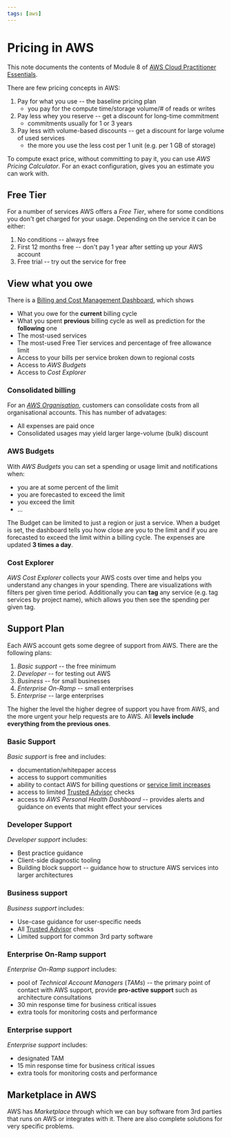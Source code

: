 ```yaml
---
tags: [aws]
---
```


# Pricing in AWS

This note documents the contents of Module 8 of [AWS Cloud Practitioner
Essentials](./sources/aws_cloud_practitioner.md).

There are few pricing concepts in AWS:

1. Pay for what you use -- the baseline pricing plan
    - you pay for the compute time/storage volume/# of reads or writes
2. Pay less whey you reserve -- get a discount for long-time commitment
    - commitments usually for 1 or 3 years
3. Pay less with volume-based discounts -- get a discount for large volume of
   used services
    - the more you use the less cost per 1 unit (e.g. per 1 GB of storage)


To compute exact price, without committing to pay it, you can use *AWS Pricing
Calculator*. For an exact configuration, gives you an estimate you can work
with.

## Free Tier

For a number of services AWS offers a *Free Tier*, where for some conditions you
don't get charged for your usage. Depending on the service it can be either:

1. No conditions -- always free
2. First 12 months free -- don't pay 1 year after setting up your AWS account
3. Free trial -- try out the service for free

## View what you owe

There is a [Billing and Cost Management
Dashboard](https://docs.aws.amazon.com/awsaccountbilling/latest/aboutv2/billing-what-is.html),
which shows

- What you owe for the **current** billing cycle
- What you spent **previous** billing cycle as well as prediction for the
  **following** one
- The most-used services
- The most-used Free Tier services and percentage of free allowance limit
- Access to your bills per service broken down to regional costs
- Access to *AWS Budgets*
- Access to *Cost Explorer*

### Consolidated billing

For an [*AWS Organisation*](./aws_security.md), customers can consolidate costs
from all organisational accounts. This has number of advatages:

- All expenses are paid once
- Consolidated usages may yield larger large-volume (bulk) discount

### AWS Budgets

With *AWS Budgets* you can set a spending or usage limit and notifications when:

- you are at some percent of the limit
- you are forecasted to exceed the limit
- you exceed the limit
- ...

The Budget can be limited to just a region or just a service. When a budget is
set, the dashboard tells you how close are you to the limit and if you are
forecasted to exceed the limit within a billing cycle. The expenses are updated
**3 times a day**.

### Cost Explorer

*AWS Cost Explorer* collects your AWS costs over time and helps you understand
any changes in your spending. There are visualizations with filters per given
time period. Additionally you can **tag** any service (e.g. tag services by
project name), which allows you then see the spending per given tag.

## Support Plan

Each AWS account gets some degree of support from AWS. There are the following
plans:

1. *Basic support* -- the free minimum
2. *Developer* -- for testing out AWS
3. *Business* -- for small businesses
4. *Enterprise On-Ramp* -- small enterprises
5. *Enterprise* -- large enterprises

The higher the level the higher degree of support you have from AWS, and the
more urgent your help requests are to AWS. All **levels include everything from
the previous ones**.

### Basic Support

*Basic support* is free and includes:

- documentation/whitepaper access
- access to support communities
- ability to contact AWS for billing questions or [service limit
  increases](./aws_analytics_and_monitoring.md)
- access to limited [Trusted Advisor](./aws_analytics_and_monitoring.md) checks
- access to *AWS Personal Health Dashboard* -- provides alerts and guidance on
  events that might effect your services

### Developer Support

*Developer support* includes:

- Best practice guidance
- Client-side diagnostic tooling
- Building block support -- guidance how to structure AWS services into larger
  architectures

### Business support

*Business support* includes:

- Use-case guidance for user-specific needs
- All [Trusted Advisor](./aws_analytics_and_monitoring.md) checks
- Limited support for common 3rd party software

### Enterprise On-Ramp support

*Enterprise On-Ramp support* includes:

- pool of *Technical Account Managers* (*TAMs*) -- the primary point of contact
  with AWS support, provide **pro-active support** such as architecture
  consultations
- 30 min response time for business critical issues
- extra tools for monitoring costs and performance

### Enterprise support

*Enterprise support* includes:

- designated TAM
- 15 min response time for business critical issues
- extra tools for monitoring costs and performance

## Marketplace in AWS

AWS has *Marketplace* through which we can buy software from 3rd parties that
runs on AWS or integrates with it. There are also complete solutions for very
specific problems.
